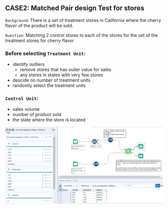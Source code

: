 ## CASE2: Matched Pair design Test for stores
`Background`: There is a set of treatment stores in California where the cherry flavor of the product will be sold.

`Question`: Matching 2 control stores to each of the stores for the set of the treatment stores for cherry flavor

### Before selecting `Treatment Unit`:
* identify outliers
  * remove stores that has oulier value for sales
  * any stores in states with very few stores
* descide on number of treatment units
* randomly select the treatment units

### `Control Unit`:
* sales volume
* number of product sold
* the state where the store is located


![](https://github.com/casper-7/A-B-testing-projects/blob/master/case1_image/case2-1.png)
